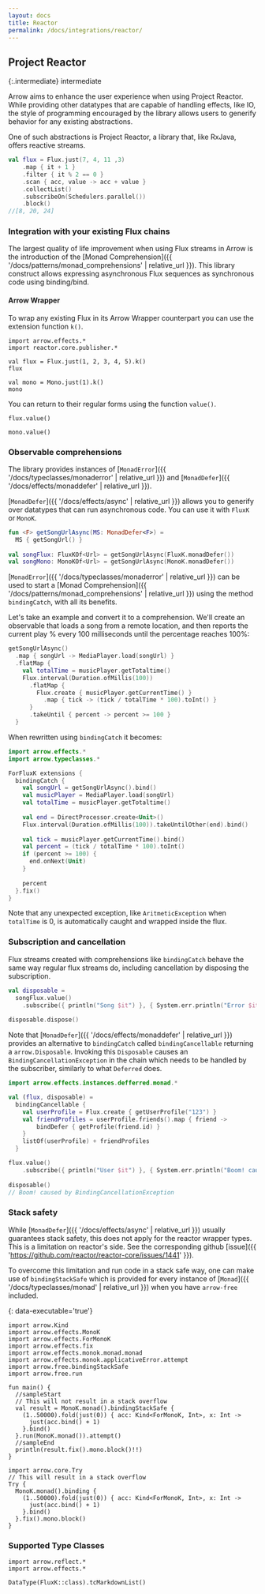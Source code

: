 ```yaml
---
layout: docs
title: Reactor
permalink: /docs/integrations/reactor/
---
```


## Project Reactor

{:.intermediate}
intermediate

Arrow aims to enhance the user experience when using Project Reactor. While providing other datatypes that are capable of handling effects, like IO, the style of programming encouraged by the library allows users to generify behavior for any existing abstractions.

One of such abstractions is Project Reactor, a library that, like RxJava, offers reactive streams.

```kotlin
val flux = Flux.just(7, 4, 11 ,3)
    .map { it + 1 }
    .filter { it % 2 == 0 }
    .scan { acc, value -> acc + value }
    .collectList()
    .subscribeOn(Schedulers.parallel())
    .block()
//[8, 20, 24]
```

### Integration with your existing Flux chains

The largest quality of life improvement when using Flux streams in Arrow is the introduction of the [Monad Comprehension]({{ '/docs/patterns/monad_comprehensions' | relative_url }}). This library construct allows expressing asynchronous Flux sequences as synchronous code using binding/bind.

#### Arrow Wrapper

To wrap any existing Flux in its Arrow Wrapper counterpart you can use the extension function `k()`.

```kotlin:ank
import arrow.effects.*
import reactor.core.publisher.*

val flux = Flux.just(1, 2, 3, 4, 5).k()
flux
```

```kotlin:ank
val mono = Mono.just(1).k()
mono
```

You can return to their regular forms using the function `value()`.

```kotlin:ank
flux.value()
```

```kotlin:ank
mono.value()
```

### Observable comprehensions

The library provides instances of [`MonadError`]({{ '/docs/typeclasses/monaderror' | relative_url }}) and [`MonadDefer`]({{ '/docs/effects/monaddefer' | relative_url }}).

[`MonadDefer`]({{ '/docs/effects/async' | relative_url }}) allows you to generify over datatypes that can run asynchronous code. You can use it with `FluxK` or `MonoK`.

```kotlin
fun <F> getSongUrlAsync(MS: MonadDefer<F>) =
  MS { getSongUrl() }
  
val songFlux: FluxKOf<Url> = getSongUrlAsync(FluxK.monadDefer())
val songMono: MonoKOf<Url> = getSongUrlAsync(MonoK.monadDefer())
```

[`MonadError`]({{ '/docs/typeclasses/monaderror' | relative_url }}) can be used to start a [Monad Comprehension]({{ '/docs/patterns/monad_comprehensions' | relative_url }}) using the method `bindingCatch`, with all its benefits.

Let's take an example and convert it to a comprehension. We'll create an observable that loads a song from a remote location, and then reports the current play % every 100 milliseconds until the percentage reaches 100%:

```kotlin
getSongUrlAsync()
  .map { songUrl -> MediaPlayer.load(songUrl) }
  .flatMap {
    val totalTime = musicPlayer.getTotaltime()
    Flux.interval(Duration.ofMillis(100))
      .flatMap {
        Flux.create { musicPlayer.getCurrentTime() }
          .map { tick -> (tick / totalTime * 100).toInt() }
      }
      .takeUntil { percent -> percent >= 100 }
  }
```

When rewritten using `bindingCatch` it becomes:

```kotlin
import arrow.effects.*
import arrow.typeclasses.*

ForFluxK extensions {
  bindingCatch {
    val songUrl = getSongUrlAsync().bind()
    val musicPlayer = MediaPlayer.load(songUrl)
    val totalTime = musicPlayer.getTotaltime()
    
    val end = DirectProcessor.create<Unit>()
    Flux.interval(Duration.ofMillis(100)).takeUntilOther(end).bind()
    
    val tick = musicPlayer.getCurrentTime().bind()
    val percent = (tick / totalTime * 100).toInt()
    if (percent >= 100) {
      end.onNext(Unit)
    }
    
    percent
  }.fix()
}
```

Note that any unexpected exception, like `AritmeticException` when `totalTime` is 0, is automatically caught and wrapped inside the flux.

### Subscription and cancellation

Flux streams created with comprehensions like `bindingCatch` behave the same way regular flux streams do, including cancellation by disposing the subscription.

```kotlin
val disposable =
  songFlux.value()
    .subscribe({ println("Song $it") }, { System.err.println("Error $it") })
    
disposable.dispose()
```
Note that [`MonadDefer`]({{ '/docs/effects/monaddefer' | relative_url }}) provides an alternative to `bindingCatch` called `bindingCancellable` returning a `arrow.Disposable`.
Invoking this `Disposable` causes an `BindingCancellationException` in the chain which needs to be handled by the subscriber, similarly to what `Deferred` does.

```kotlin
import arrow.effects.instances.defferred.monad.*

val (flux, disposable) =
  bindingCancellable {
    val userProfile = Flux.create { getUserProfile("123") }
    val friendProfiles = userProfile.friends().map { friend ->
        bindDefer { getProfile(friend.id) }
    }
    listOf(userProfile) + friendProfiles
  }

flux.value()
    .subscribe({ println("User $it") }, { System.err.println("Boom! caused by $it") })
    
disposable()
// Boom! caused by BindingCancellationException
```

### Stack safety

While [`MonadDefer`]({{ '/docs/effects/async' | relative_url }}) usually guarantees stack safety, this does not apply for the reactor wrapper types. 
This is a limitation on reactor's side. See the corresponding github [issue]({{ 'https://github.com/reactor/reactor-core/issues/1441' }}).

To overcome this limitation and run code in a stack safe way, one can make use of `bindingStackSafe` which is provided for every instance of [`Monad`]({{ '/docs/typeclasses/monad' | relative_url }}) when you have `arrow-free` included.

{: data-executable='true'}
```kotlin:ank
import arrow.Kind
import arrow.effects.MonoK
import arrow.effects.ForMonoK
import arrow.effects.fix
import arrow.effects.monok.monad.monad
import arrow.effects.monok.applicativeError.attempt
import arrow.free.bindingStackSafe
import arrow.free.run

fun main() {
  //sampleStart
  // This will not result in a stack overflow
  val result = MonoK.monad().bindingStackSafe {
    (1..50000).fold(just(0)) { acc: Kind<ForMonoK, Int>, x: Int ->
      just(acc.bind() + 1)
    }.bind()
  }.run(MonoK.monad()).attempt()
  //sampleEnd
  println(result.fix().mono.block()!!)
}
```

```kotlin:ank
import arrow.core.Try
// This will result in a stack overflow
Try {
  MonoK.monad().binding {
    (1..50000).fold(just(0)) { acc: Kind<ForMonoK, Int>, x: Int ->
      just(acc.bind() + 1)
    }.bind()
  }.fix().mono.block()
}
```

### Supported Type Classes

```kotlin:ank:replace
import arrow.reflect.*
import arrow.effects.*

DataType(FluxK::class).tcMarkdownList()
```
